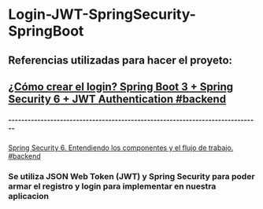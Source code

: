 # Login-JWT-SpringSecurity-SpringBoot
<h2>Referencias utilizadas para hacer el proyeto:<h2/>

<A HREF="https://www.youtube.com/watch?v=nwqQYCM4YT8&t=3293s&ab_channel=IvanaSoledadRojasC%C3%B3rsico">¿Cómo crear el login? Spring Boot 3 + Spring Security 6 + JWT Authentication #backend</A>
<h5>------------------------------------------------------------------------------</h5>
<A HREF="https://www.youtube.com/watch?v=qiPh0yrDNas&t=2s&ab_channel=IvanaSoledadRojasC%C3%B3rsico">Spring Security 6. Entendiendo los componentes y el flujo de trabajo. #backend</A>

<h3>Se utiliza JSON Web Token (JWT) y Spring Security para poder armar el registro y login para implementar en nuestra aplicacion</h3>
